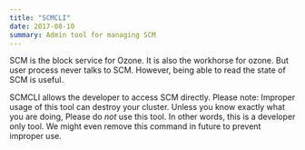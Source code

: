 ```yaml
---
title: "SCMCLI"
date: 2017-08-10
summary: Admin tool for managing SCM
---
```

<!---
  Licensed to the Apache Software Foundation (ASF) under one or more
  contributor license agreements.  See the NOTICE file distributed with
  this work for additional information regarding copyright ownership.
  The ASF licenses this file to You under the Apache License, Version 2.0
  (the "License"); you may not use this file except in compliance with
  the License.  You may obtain a copy of the License at

      http://www.apache.org/licenses/LICENSE-2.0

  Unless required by applicable law or agreed to in writing, software
  distributed under the License is distributed on an "AS IS" BASIS,
  WITHOUT WARRANTIES OR CONDITIONS OF ANY KIND, either express or implied.
  See the License for the specific language governing permissions and
  limitations under the License.
-->

SCM is the block service for Ozone. It is also the workhorse for ozone. But user process never talks to SCM. However, being able to read the state of SCM is useful.

SCMCLI allows the developer to access SCM directly. Please note: Improper usage of this tool can destroy your cluster. Unless you know exactly what you are doing, Please do *not* use this tool. In other words, this is a developer only tool. We might even remove this command in future to prevent improper use.

[^1]: This assumes that you have a working docker installation on the development machine.
